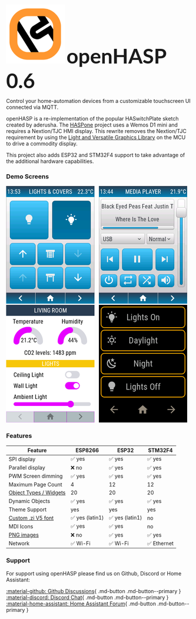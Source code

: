 <img src="assets/images/logo.png" style="width:10rem"></img>
<span style="font-family: 'Lato', 'Arial', helvetica;  font-size: 400%; font-weight: bold">openHASP 0.6<span>

Control your home-automation devices from a customizable touchscreen UI connected via MQTT.

openHASP is a re-implementation of the popular HASwitchPlate sketch created by aderusha.
The [HASPone][1] project uses a Wemos D1 mini and requires a Nextion/TJC HMI display.
This rewrite removes the Nextion/TJC requirement by using the [Light and Versatile Graphics Library][2]
on the MCU to drive a commodity display.

This project also adds ESP32 and STM32F4 support to take advantage of the additional hardware capabilities.

### Demo Screens

[![screenshot](assets/images/screenshots/demo_switches_covers.png)](integrations/home-assistant/sampl_conf/#some-basic-controls) &nbsp; 
[![screenshot](assets/images/screenshots/demo_mediaplayer.png)](integrations/home-assistant/sampl_conf/#media-player) &nbsp;     
[![Screenshot](assets/images/screenshots/dashui-060.png)](integrations/examples/example-dashui.md) &nbsp;
[![Screenshot](assets/images/screenshots/demo_jaffa1.png)](integrations/openhab/integration_openhab.md) &nbsp; 

### Features

| Feature                 | ESP8266 | ESP32   | STM32F4
|-------------------------|---------|---------|----------
| SPI display             | :white_check_mark: yes | :white_check_mark: yes | :white_check_mark: yes
| Parallel display        | :x: no | :white_check_mark: yes | :white_check_mark: yes
| PWM Screen dimming      | :white_check_mark: yes | :white_check_mark: yes | :white_check_mark: yes
| Maximum Page Count      | 4       | 12 | 12
| [Object Types / Widgets][7]| 20      | 20 | 20
| Dynamic Objects         | :white_check_mark: yes | :white_check_mark: yes | :white_check_mark: yes
| Theme Support           | yes     | yes     | yes
| [Custom .zi V5 font][4] | :white_check_mark: yes (latin1) | :white_check_mark: yes (latin1) | no
| MDI Icons               | :white_check_mark: yes | :white_check_mark: yes | no
| [PNG images][8]         | :x: no | :white_check_mark: yes | :white_check_mark: yes
| Network                 | :white_check_mark: Wi-Fi | :white_check_mark: Wi-Fi | :white_check_mark: Ethernet

### Support

For support using openHASP please find us on Github, Discord or Home Assistant:

[:material-github: Github Discussions][3]{ .md-button .md-button--primary }
[:material-discord: Discord Chat][5]{ .md-button .md-button--primary }
[:material-home-assistant: Home Assistant Forum][6]{ .md-button .md-button--primary }


[1]: https://github.com/HASwitchPlate/HASPone
[2]: https://github.com/lvgl/lvgl
[3]: https://github.com/HASwitchPlate/openHASP/discussions
[4]: https://github.com/fvanroie/HMI-Font-Pack/releases
[5]: https://discord.gg/VCWyuhF
[6]: https://community.home-assistant.io/t/openhasp-an-mqtt-driven-touchscreen-scene-controller/300853
[7]: design/objects/#cheatsheet
[8]: design/objects/#image